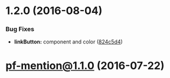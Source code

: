 <a name="1.2.0"></a>
# 1.2.0 (2016-08-04)


### Bug Fixes

* **linkButton:** component and color ([824c5d4](https://bitbucket.org/atlassian/atlaskit/commits/824c5d4))



<a name="pf-mention@1.1.0"></a>
# pf-mention@1.1.0 (2016-07-22)



